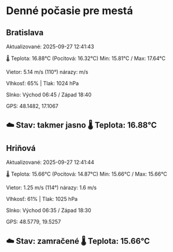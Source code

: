 ﻿# Denné počasie pre mestá

## Bratislava
Aktualizované: 2025-09-27 12:41:43

🌡️ Teplota: 16.88°C 
(Pocitová: 16.32°C)
Min: 15.81°C / Max: 17.64°C

Vietor: 5.14 m/s    (110°) 
nárazy:  m/s

Vlhkosť: 65% | Tlak: 1024 hPa

Slnko: Východ 06:45 / Západ 18:40

GPS: 48.1482, 17.1067

☁️ Stav: takmer jasno        🌡️ Teplota: 16.88°C
---

## Hriňová
Aktualizované: 2025-09-27 12:41:44

🌡️ Teplota: 15.66°C 
(Pocitová: 14.87°C)
Min: 15.66°C / Max: 15.66°C

Vietor: 1.25 m/s (114°)
nárazy: 1.6 m/s

Vlhkosť: 61% | Tlak: 1025 hPa

Slnko: Východ 06:35 / Západ 18:30

GPS: 48.5779, 19.5257

☁️ Stav: zamračené        🌡️ Teplota: 15.66°C
---
